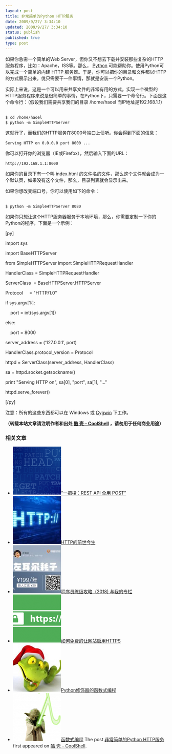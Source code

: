 ```yaml
---
layout: post
title: 非常简单的Python HTTP服务
date: 2009/9/27/ 3:34:10
updated: 2009/9/27/ 3:34:10
status: publish
published: true
type: post
---
```


如果你急需一个简单的Web Server，但你又不想去下载并安装那些复杂的HTTP服务程序，比如：Apache，ISS等。那么， [Python](http://www.python.org/) 可能帮助你。使用Python可以完成一个简单的内建 HTTP 服务器。于是，你可以把你的目录和文件都以HTTP的方式展示出来。佻只需要干一件事情，那就是安装一个Python。


实际上来说，这是一个可以用来共享文件的非常有用的方式。实现一个微型的HTTP服务程序来说是很简单的事情，在Python下，只需要一个命令行。下面是这个命令行：（假设我们需要共享我们的目录 /home/haoel 而IP地址是192.168.1.1）



```

$ cd /home/haoel
$ python -m SimpleHTTPServer

```


这就行了，而我们的HTTP服务在8000号端口上侦听。你会得到下面的信息：



```
Serving HTTP on 0.0.0.0 port 8000 ...
```

你可以打开你的浏览器（IE或Firefox），然后输入下面的URL：



```
http://192.168.1.1:8000
```

如果你的目录下有一个叫 index.html 的文件名的文件，那么这个文件就会成为一个默认页，如果没有这个文件，那么，目录列表就会显示出来。


如果你想改变端口号，你可以使用如下的命令：



```

$ python -m SimpleHTTPServer 8080

```

如果你只想让这个HTTP服务器服务于本地环境，那么，你需要定制一下你的Python的程序，下面是一个示例：


[py]  

import sys  

import BaseHTTPServer  

from SimpleHTTPServer import SimpleHTTPRequestHandler  

HandlerClass = SimpleHTTPRequestHandler  

ServerClass  = BaseHTTPServer.HTTPServer  

Protocol     = "HTTP/1.0"


if sys.argv[1:]:  

    port = int(sys.argv[1])  

else:  

    port = 8000  

server\_address = (‘127.0.0.1’, port)


HandlerClass.protocol\_version = Protocol  

httpd = ServerClass(server\_address, HandlerClass)


sa = httpd.socket.getsockname()  

print "Serving HTTP on", sa[0], "port", sa[1], "…"  

httpd.serve\_forever()  

[/py]


注意：所有的这些东西都可以在 Windows 或 [Cygwin](http://www.cygwin.com/) 下工作。



**（转载本站文章请注明作者和出处 [酷 壳 – CoolShell](https://coolshell.cn/) ，请勿用于任何商业用途）**



### 相关文章

* [![“一把梭：REST API 全用 POST”](../wp-content/uploads/2022/02/http_method-150x150.png)](https://coolshell.cn/articles/22173.html)[“一把梭：REST API 全用 POST”](https://coolshell.cn/articles/22173.html)
* [![HTTP的前世今生](../wp-content/uploads/2019/10/HTTP-770x513-300x200-1-150x150.jpg)](https://coolshell.cn/articles/19840.html)[HTTP的前世今生](https://coolshell.cn/articles/19840.html)
* [![程序员练级攻略（2018)  与我的专栏](../wp-content/uploads/2018/05/300x262-150x150.jpg)](https://coolshell.cn/articles/18360.html)[程序员练级攻略（2018) 与我的专栏](https://coolshell.cn/articles/18360.html)
* [![如何免费的让网站启用HTTPS](../wp-content/uploads/2017/08/enable-https-banner-150x150.png)](https://coolshell.cn/articles/18094.html)[如何免费的让网站启用HTTPS](https://coolshell.cn/articles/18094.html)
* [![Python修饰器的函数式编程](../wp-content/uploads/2014/03/snake-hat-new-year-schedule-800x960-150x150.jpg)](https://coolshell.cn/articles/11265.html)[Python修饰器的函数式编程](https://coolshell.cn/articles/11265.html)
* [![函数式编程](../wp-content/uploads/2013/12/yoda-lambda-150x150.png)](https://coolshell.cn/articles/10822.html)[函数式编程](https://coolshell.cn/articles/10822.html)
The post [非常简单的Python HTTP服务](https://coolshell.cn/articles/1480.html) first appeared on [酷 壳 - CoolShell](https://coolshell.cn).